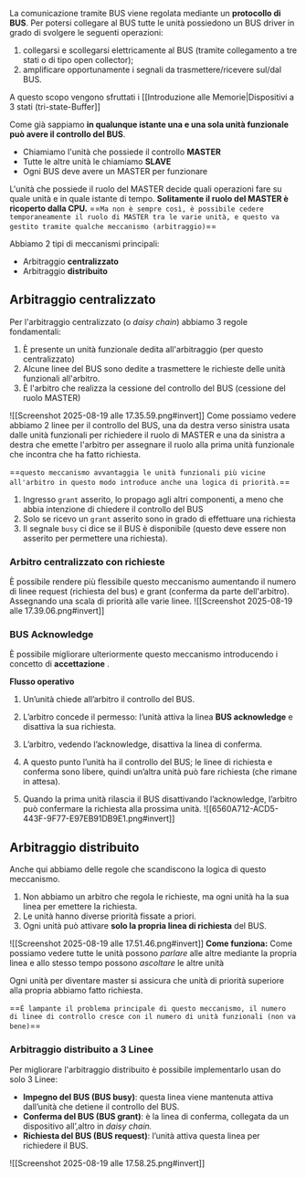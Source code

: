 
La comunicazione tramite BUS viene regolata mediante un **protocollo di BUS**.
Per potersi collegare al BUS tutte le unità possiedono un BUS driver in grado di svolgere le seguenti operazioni:
1.  collegarsi e scollegarsi elettricamente al BUS (tramite collegamento a tre stati o di tipo open collector); 
2. amplificare opportunamente i segnali da trasmettere/ricevere sul/dal BUS.

A questo scopo vengono sfruttati i [[Introduzione alle Memorie|Dispositivi a 3 stati (tri-state-Buffer]]



Come già sappiamo **in qualunque istante una e una sola unità funzionale può avere il controllo del BUS**.

- Chiamiamo l'unità che possiede il controllo **MASTER**
- Tutte le altre unità le chiamiamo **SLAVE**
- Ogni BUS deve avere un MASTER per funzionare

L'unità che possiede il ruolo del MASTER decide quali operazioni fare su quale unità e in quale istante di tempo. **Solitamente il ruolo del MASTER è ricoperto dalla CPU.** 
 ==`Ma non è sempre così, è possibile cedere temporaneamente il ruolo di MASTER tra le varie unità, e questo va gestito tramite qualche meccanismo (arbitraggio)`==

Abbiamo 2 tipi di meccanismi principali:
- Arbitraggio **centralizzato**
- Arbitraggio **distribuito**

## Arbitraggio centralizzato
Per l'arbitraggio centralizzato (o *daisy chain*) abbiamo 3 regole fondamentali:

1. È presente un unità funzionale dedita all'arbitraggio (per questo centralizzato)
2. Alcune linee del BUS sono dedite a trasmettere le richieste delle unità funzionali all'arbitro.
3. È l'arbitro che realizza la cessione del controllo del BUS (cessione del ruolo MASTER)


![[Screenshot 2025-08-19 alle 17.35.59.png#invert]]
Come possiamo vedere abbiamo 2 linee per il controllo del BUS, una da destra verso sinistra usata dalle unità funzionali per richiedere il ruolo di MASTER e una da sinistra a destra  che emette l'arbitro per assegnare il ruolo alla prima unità funzionale che incontra che ha fatto richiesta.

==`questo meccanismo avvantaggia le unità funzionali più vicine all'arbitro in questo modo introduce anche una logica di priorità.`==

1. Ingresso `grant` asserito, lo propago agli altri componenti, a meno che abbia intenzione di chiedere il controllo del BUS
2. Solo se ricevo un `grant` asserito sono in grado di effettuare una richiesta
3. Il segnale `busy` ci dice se il BUS è disponibile (questo deve essere non asserito per permettere una richiesta).


### Arbitro centralizzato con richieste

È possibile rendere più flessibile questo meccanismo aumentando il numero di linee request (richiesta del bus) e grant (conferma da parte dell'arbitro). Assegnando una scala di priorità alle varie linee.
![[Screenshot 2025-08-19 alle 17.39.06.png#invert]]

### BUS Acknowledge
È possibile migliorare ulteriormente questo meccanismo introducendo i concetto di **accettazione** .

**Flusso operativo**

1. Un’unità chiede all’arbitro il controllo del BUS.
    
2. L’arbitro concede il permesso: l’unità attiva la linea **BUS acknowledge** e disattiva la sua richiesta.
    
3. L’arbitro, vedendo l’acknowledge, disattiva la linea di conferma.
    
4. A questo punto l’unità ha il controllo del BUS; le linee di richiesta e conferma sono libere, quindi un’altra unità può fare richiesta (che rimane in attesa).
    
5. Quando la prima unità rilascia il BUS disattivando l’acknowledge, l’arbitro può confermare la richiesta alla prossima unità.
![[6560A712-ACD5-443F-9F77-E97EB91DB9E1.png#invert]]


## Arbitraggio distribuito 
Anche qui abbiamo delle regole che scandiscono la logica di questo meccanismo.

1. Non abbiamo un arbitro che regola le richieste, ma ogni unità ha la sua linea per emettere la richiesta.
2. Le unità hanno diverse priorità fissate a priori.
3. Ogni unità può attivare **solo la propria linea di richiesta** del BUS.


![[Screenshot 2025-08-19 alle 17.51.46.png#invert]]
**Come funziona:**
Come possiamo vedere tutte le unità possono *parlare* alle altre mediante la propria linea e allo stesso tempo possono *ascoltare* le altre unità

Ogni unità per diventare master si assicura che unità di priorità superiore alla propria abbiamo fatto richiesta.

==`È lampante il problema principale di questo meccanismo, il numero di linee di controllo cresce con il numero di unità funzionali (non va bene)`==

### Arbitraggio distribuito a 3 Linee
Per migliorare l'arbitraggio distribuito è possibile implementarlo usan do solo 3 Linee:
- **Impegno del BUS (BUS busy)**: questa linea viene mantenuta attiva dall’unità che detiene il controllo del BUS. 
-  **Conferma del BUS (BUS grant)**: è la linea di conferma, collegata da un dispositivo all’,altro in *daisy chain.* 
-  **Richiesta del BUS (BUS request)**: l’unità attiva questa linea per richiedere il BUS.

![[Screenshot 2025-08-19 alle 17.58.25.png#invert]]

